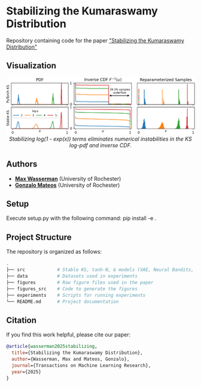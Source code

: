 # Stabilizing the Kumaraswamy Distribution

Repository containing code for the paper ["Stabilizing the Kumaraswamy Distribution"](https://openreview.net/forum?id=baZLwdphqw)



## Visualization

<div align="center">
  <img src="figures/pdf_invcdf_rsamples_compare.png" alt="Visualization of the stabilized KS log-pdf and inverse CDF.">
  <br>
  <em>Stabilizing log(1 - exp(x)) terms eliminates numerical instabilities in the KS log-pdf and inverse CDF.</em>
</div>



## Authors

- **[Max Wasserman](mailto:maxw14k@gmail.com)** (University of Rochester)
- **[Gonzalo Mateos](mailto:gmateosb@ur.rochester.edu)** (University of Rochester)


## Setup

Execute setup.py with the following command: pip install -e .



## Project Structure

The repository is organized as follows:

```bash
.
├── src            # Stable KS, tanh-N, & models (VAE, Neural Bandits, GNNs)
├── data           # Datasets used in experiments
├── figures        # Raw figure files used in the paper
├── figures_src    # Code to generate the figures
├── experiments    # Scripts for running experiments
└── README.md      # Project documentation
```

## Citation

If you find this work helpful, please cite our paper:

```bibtex
@article{wasserman2025stabilizing,
  title={Stabilizing the Kumaraswamy Distribution},
  author={Wasserman, Max and Mateos, Gonzalo},
  journal={Transactions on Machine Learning Research},
  year={2025}
}
```